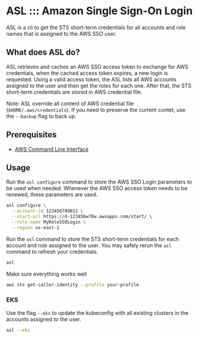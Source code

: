 # ASL ::: Amazon Single Sign-On Login

ASL is a cli to get the STS short-term credentials for all accounts and role names that is assigned to the AWS SSO user.

## What does ASL do?

ASL retrieves and caches an AWS SSO access token to exchange for AWS credentials, when the cached access token expires, a new login is requested. Using a valid access token, the ASL lists all AWS accounts assigned to the user and then get the roles for each one. After that, the STS short-term credentials are stored in AWS credential file.

Note: ASL override all content of AWS credential file (`$HOME/.aws/credentials`). If you need to preserve the current contet, use the `--backup` flag to back up.

## Prerequisites

* [AWS Command Line Interface](https://aws.amazon.com/cli/)

## Usage

Run the `asl configure` command to store the AWS SSO Login parameters to be used when needed. Whenever the AWS SSO access token needs to be renewed, these parameters are used.

```sh
asl configure \
  --account-id 123456789012 \
  --start-url https://d-123456w78w.awsapps.com/start/ \
  --role-name MyRoleSSOLogin \
  --region us-east-1
```

Run the `asl` command to store the STS short-term credentials for each account and role assigned to the user. You may safely rerun the `asl` command to refresh your credentials.

```sh
asl
```

Make sure everything works well

```sh
aws sts get-caller-identity --profile your-profile
```

### EKS

Use the flag `--eks` to update the kubeconfig with all existing clusters in the accounts assigned to the user.

```sh
asl --eks
```

